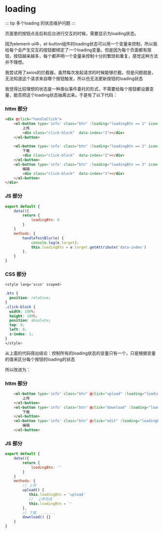 # loading

::: tip
多个loading 的状态维护问题
:::

页面里的按钮点击后和后台进行交互的时候，需要显示为loading状态。

因为element-ui中，el-button组件的loading状态可以用一个变量来控制，所以我给每个会产生交互的按钮都绑定了一个loading变量。但是因为每个页面都有按钮，按钮越来越多，每个都声明一个变量来控制十分的繁琐和重复，感觉这种方法并不理想。

我尝试用了axios的拦截器，虽然每次发起请求的时候能够拦截，但是问题就是，无法知道这个请求来自哪个按钮触发，所以也无法更新按钮的loading状态

我觉得比较理想的状态是一种类似事件委托的形式，不需要给每个按钮都设置变量，能否把这个loading状态抽离出来。于是有了以下代码：

### httm 部分
```html
<div @click="handleClick">
    <el-button type='info' class="btn" :loading="loadingBtn == 1" icon='plus'>
        上传
        <div class="click-block"  data-index="1"></div>
    </el-button>
    
    <el-button type='info' class="btn" :loading="loadingBtn == 2" icon='plus'>
        下载
        <div class="click-block"  data-index="2"></div>
    </el-button>
    <el-button type='info' class="btn" :loading="loadingBtn == 3" icon='plus'>
        编辑
        <div class="click-block"  data-index="3"></div>
    </el-button>
</div>
```
### JS 部分
```js
export default {
    data(){
        return {
            loadingBtn: 0
        }
    }
    methods: {
        handleTestBlur(e) {
            console.log(e.target);
            this.loadingBtn = e.target.getAttribute('data-index')
        },
    }
}
```
### CSS 部分
```css
<style lang='scss' scoped>

.btn {
  position: relative;
}
.click-block {
  width: 100%;
  height: 100%;
  position: absolute;
  top: 0;
  left: 0;
  z-index: 1;
}
</style>

```
从上面的代码得出结论：控制所有的loading状态的变量只有一个，只是根据变量的值来区分每个按钮的loading的状态

所以改进为：

### httm 部分

```html
    <el-button type='info' class="btn" @click="upload" :loading="loadingBtn == 'upload'">
        上传
    </el-button>
    <el-button type='info' class="btn" @click="download" :loading="loadingBtn == 'download'">
        下载
    </el-button>
    <el-button type='info' class="btn" @click="edit" :loading="loadingBtn == 'edit'">
        编辑
    </el-button>
```
### JS 部分

```js
export default {
    data(){
        return {
            loadingBtn: ''
        }
    }
    methods: {
        // 上传
        upload() {
           this.loadingBtn = 'upload'
           //  上传完成
           this.loadingBtn = ''
        },
        // 下载  .......
        download() {}
    }
}
```